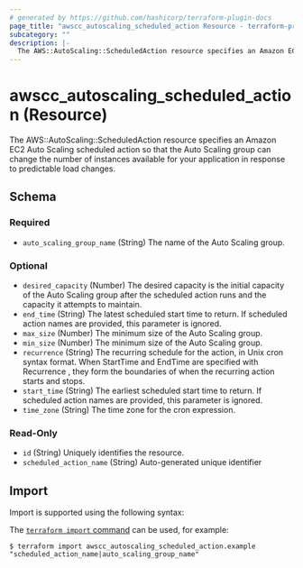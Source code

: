 ```yaml
---
# generated by https://github.com/hashicorp/terraform-plugin-docs
page_title: "awscc_autoscaling_scheduled_action Resource - terraform-provider-awscc"
subcategory: ""
description: |-
  The AWS::AutoScaling::ScheduledAction resource specifies an Amazon EC2 Auto Scaling scheduled action so that the Auto Scaling group can change the number of instances available for your application in response to predictable load changes.
---
```


# awscc_autoscaling_scheduled_action (Resource)

The AWS::AutoScaling::ScheduledAction resource specifies an Amazon EC2 Auto Scaling scheduled action so that the Auto Scaling group can change the number of instances available for your application in response to predictable load changes.



<!-- schema generated by tfplugindocs -->
## Schema

### Required

- `auto_scaling_group_name` (String) The name of the Auto Scaling group.

### Optional

- `desired_capacity` (Number) The desired capacity is the initial capacity of the Auto Scaling group after the scheduled action runs and the capacity it attempts to maintain.
- `end_time` (String) The latest scheduled start time to return. If scheduled action names are provided, this parameter is ignored.
- `max_size` (Number) The minimum size of the Auto Scaling group.
- `min_size` (Number) The minimum size of the Auto Scaling group.
- `recurrence` (String) The recurring schedule for the action, in Unix cron syntax format. When StartTime and EndTime are specified with Recurrence , they form the boundaries of when the recurring action starts and stops.
- `start_time` (String) The earliest scheduled start time to return. If scheduled action names are provided, this parameter is ignored.
- `time_zone` (String) The time zone for the cron expression.

### Read-Only

- `id` (String) Uniquely identifies the resource.
- `scheduled_action_name` (String) Auto-generated unique identifier

## Import

Import is supported using the following syntax:

The [`terraform import` command](https://developer.hashicorp.com/terraform/cli/commands/import) can be used, for example:

```shell
$ terraform import awscc_autoscaling_scheduled_action.example "scheduled_action_name|auto_scaling_group_name"
```
